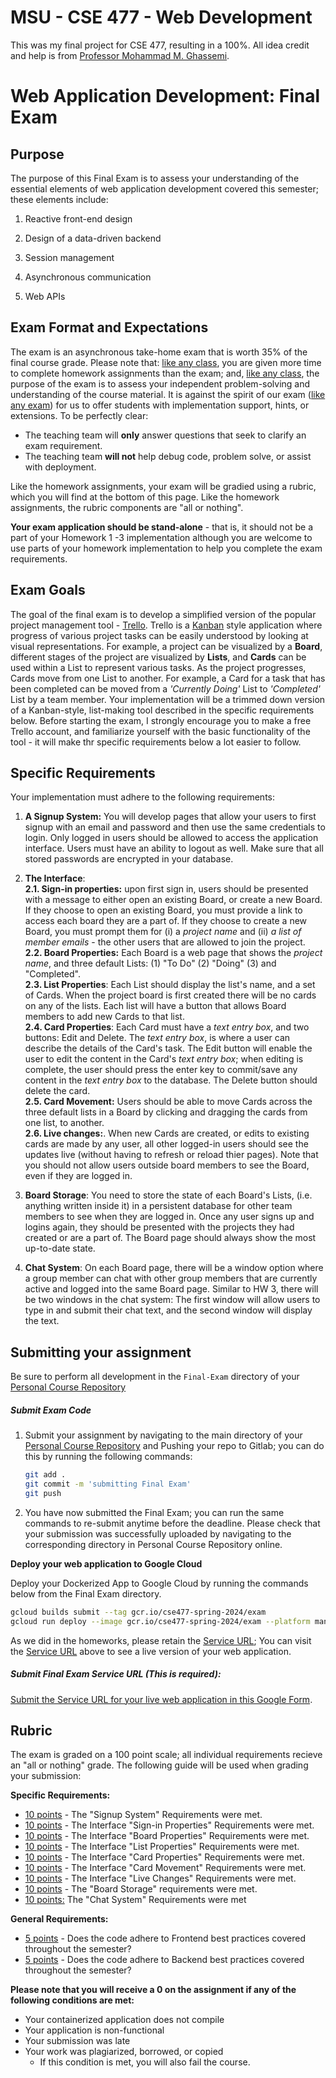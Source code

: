 # MSU - CSE 477 - Web Development

This was my final project for CSE 477, resulting in a 100%. All idea credit and help is from [Professor Mohammad M. Ghassemi](https://ghassemi.xyz/).


# Web Application Development: Final Exam

## Purpose

The purpose of this Final Exam is to assess your understanding of the essential elements of web application development covered this semester; these elements include: 

1. Reactive front-end design

2. Design of a data-driven backend

3. Session management

4. Asynchronous communication 

5. Web APIs

   

## Exam Format and Expectations

The exam is an asynchronous take-home exam that is worth 35% of the final course grade. Please note that: <u>like any class</u>, you are given more time to complete homework assignments than the exam; and, <u>like any class</u>, the purpose of the exam is to assess your independent problem-solving and understanding of the course material. It is against the spirit of our exam (<u>like any exam</u>) for us to offer students with implementation support, hints, or extensions. To be perfectly clear:

* The teaching team will **only** answer questions that seek to clarify an exam requirement.
* The teaching team **will not** help debug code, problem solve, or assist with deployment.

Like the homework assignments, your exam will be gradied using a rubric, which you will find at the bottom of this page. Like the homework assignments, the rubric components are "all or nothing". 

**Your exam application should be stand-alone** - that is, it should not be a part of your Homework 1 -3 implementation although you are welcome to use parts of your homework implementation to help you complete the exam requirements. 



## Exam Goals

The goal of the final exam is to develop a simplified version of the popular project management tool - [Trello]( https://trello.com/tour ).  Trello is a [Kanban](https://asana.com/resources/what-is-kanban) style application where progress of various project tasks can be easily understood by looking at visual representations. For example, a project can be visualized by a **Board**, different stages of the project are visualized by **Lists**, and **Cards** can be used within a List to represent various tasks. As the project progresses, Cards move from one List to another. For example, a Card for a task that has been completed can be moved from a *'Currently Doing'* List to *'Completed'* List by a team member. Your implementation will be a trimmed down version of a Kanban-style, list-making tool described in the specific requirements below. Before starting the exam, I strongly encourage you to make a free Trello account, and familiarize yourself with the basic functionality of the tool - it will make thr specific requirements below a lot easier to follow.



## Specific Requirements

 Your implementation must adhere to the following requirements:   

1.  **A Signup System:** You will develop pages that allow your users to first signup with an email and password and then use the same credentials to login. Only logged in users should be allowed to access the application interface. Users must have an ability to logout as well. Make sure that all stored passwords are encrypted in your database.
2.  **The Interface**: <br>
  **2.1. Sign-in properties:**  upon first sign in, users should be presented with a message to either open an existing Board, or create a new Board. If they choose to open an existing Board, you must provide a link to access each board they are a part of. If they choose to create a new Board, you must prompt them for (i) a *project name* and (ii) *a list of member emails* - the other users that are allowed to join the project. <br>
  **2.2. Board Properties:** Each Board is a web page that shows the *project name*, and three default Lists: (1) "To Do"  (2) "Doing" (3) and "Completed".<br>
  **2.3. List Properties**: Each List should display the list's name, and a set of Cards. When the project board is first created there will be no cards on any of the lists. Each list will have a button that allows Board members to add new Cards to that list.<br>
  **2.4. Card Properties**: Each Card must have a *text entry box*, and two buttons: Edit and Delete. The *text entry box*, is where a user can describe the details of the Card's task. The Edit button will enable the user to edit the content in the Card's *text entry box*; when editing is complete, the user should press the enter key to commit/save any content in the *text entry box* to the database. The Delete button should delete the card. <br>
  **2.5. Card Movement:** Users should be able to move Cards across the three default lists in a Board by clicking and dragging the cards from one list, to another.<br>
  **2.6. Live changes:**. When new Cards are created, or edits to existing cards are made by any user, all other logged-in users should see the updates live (without having to refresh or reload thier pages). Note that you should not allow users outside board members to see the Board, even if they are logged in. <br>  

3.  **Board Storage**:
  You need to store the state of each Board's Lists, (i.e. anything written inside it) in a persistent database for other team members to see when they are logged in. Once any user signs up and logins again, they should be presented with the projects they had created or are a part of. The Board page should always show the most up-to-date state. 
4.  **Chat System**: On each Board page, there will be a window option where a group member can chat  with other group members that are currently active and logged into the same Board page. Similar to HW 3, there will be two windows in the chat system: The first window will allow users to type in and submit their chat text, and the second window will display the text. 


## Submitting your assignment

Be sure to perform all development in the `Final-Exam` directory of your <u>Personal Course Repository</u> 



##### Submit Exam Code

1. Submit your assignment by navigating to the main directory of your <u>Personal Course Repository</u> and Pushing your repo to Gitlab; you can do this by running the following commands:

   ```bash
   git add .
   git commit -m 'submitting Final Exam'
   git push
   ```

2. You have now submitted the Final Exam; you can run the same commands to re-submit anytime before the deadline. Please check that your submission was successfully uploaded by navigating to the corresponding directory in Personal Course Repository online.



**Deploy your web application to Google Cloud**

Deploy your Dockerized App to Google Cloud by running the commands below from the Final Exam directory.

```bash
gcloud builds submit --tag gcr.io/cse477-spring-2024/exam
gcloud run deploy --image gcr.io/cse477-spring-2024/exam --platform managed
```

As we did in the homeworks, please retain the <u>Service URL</u>; You can visit the <u>Service URL</u> above to see a live version of your web application. 



##### Submit Final Exam Service URL (This is required):

[Submit the Service URL for your live web application in this Google Form](https://docs.google.com/forms/d/e/1FAIpQLSdovLsgArl0yyz53SE-k4l59sPz035fuNmAfCvT14w15nj1VQ/viewform). 



## Rubric

The exam is graded on a 100 point scale; all individual requirements recieve an "all or nothing" grade. The following guide will be used when grading your submission: 

**Specific Requirements:**

* <u> 10 points</u> -  The "Signup System" Requirements were met. 
* <u>10 points</u> -  The Interface "Sign-in Properties" Requirements were met.
* <u>10 points</u> -  The Interface "Board Properties" Requirements were met.
* <u>10 points</u> -  The Interface "List Properties" Requirements were met.
* <u>10 points</u> - The Interface "Card Properties" Requirements were met.
* <u>10 points</u> -  The Interface "Card Movement" Requirements were met.
* <u>10 points</u> - The Interface "Live Changes" Requirements were met.
* <u>10 points</u> -  The "Board Storage" requirements were met.
* <u>10 points:</u> The "Chat System" Requirements were met

**General Requirements:**

* <u>5 points</u> - Does the code adhere to Frontend best practices covered throughout the semester?
* <u>5 points</u> - Does the code adhere to Backend best practices covered throughout the semester?

**Please note that you will receive a 0 on the assignment if any of the following conditions are met:**

* Your containerized application does not compile
* Your application is non-functional
* Your submission was late
* Your work was plagiarized, borrowed, or copied
  * If this condition is met, you will also fail the course.
